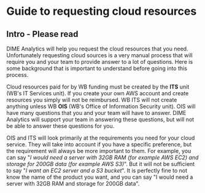 # Guide to requesting cloud resources

## Intro - Please read

DIME Analytics will help you request the cloud resources that you need.
Unfortunately requesting cloud sources is a very manual process that
will require you and your team to provide answer to a lot of questions.
Here is some background that is important to understand before going into this process.

Cloud resources paid for by WB funding must be created by the **ITS** unit (WB's IT Services unit).
If you create your own AWS account and create resources you simply will not be reimbursed.
WB ITS will not create anything unless WB **OIS** (WB's Office of Information Security unit).
OIS will have many questions that you and your team will have to answer.
DIME Analytics will support your team in answering these questions,
but will not be able to answer these questions for you.

OIS and ITS will look primarily at the requirements you need for your cloud service.
They will take into account if you have a specific preference,
but the requirement will always be more important to them.
For example, you can say
"_I would need a server with 32GB RAM (for example AWS EC2) and storage for 200GB data (for example AWS S3)_".
But it will not be sufficient to say "_I want an EC2 server and a S3 bucket_".
It is perfectly fine to not know the name of the product you want,
and you can say "I would need a server with 32GB RAM and storage for 200GB data".
